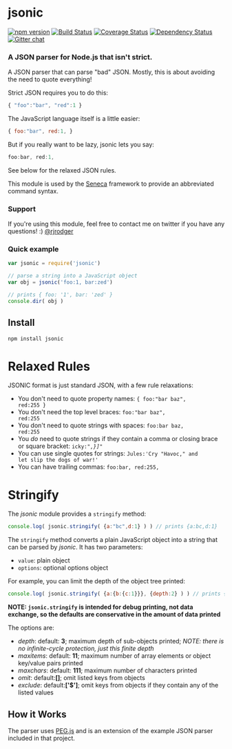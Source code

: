 # jsonic

[![npm version][npm-badge]][npm-url]
[![Build Status][travis-badge]][travis-url]
[![Coverage Status][coveralls-badge]][coveralls-url]
[![Dependency Status][david-badge]][david-url]
[![Gitter chat][gitter-badge]][gitter-url]

### A JSON parser for Node.js that isn't strict.


A JSON parser that can parse "bad" JSON. Mostly, this is about
avoiding the need to quote everything!

Strict JSON requires you to do this:

```JavaScript
{ "foo":"bar", "red":1 }
```

The JavaScript language itself is a little easier:

```JavaScript
{ foo:"bar", red:1, }
```

But if you really want to be lazy, jsonic lets you say:

```JavaScript
foo:bar, red:1,
```

See below for the relaxed JSON rules.



This module is used by the [Seneca](http://senecajs.org) framework to
provide an abbreviated command syntax.

### Support

If you're using this module, feel free to contact me on twitter if you have any questions! :) [@rjrodger](http://twitter.com/rjrodger)

### Quick example

```JavaScript
var jsonic = require('jsonic')

// parse a string into a JavaScript object
var obj = jsonic('foo:1, bar:zed')

// prints { foo: '1', bar: 'zed' }
console.dir( obj )

```

## Install

```sh
npm install jsonic
```


# Relaxed Rules

JSONIC format is just standard JSON, with a few rule relaxations:

   * You don't need to quote property names: <code>{ foo:"bar baz", red:255 }</code>
   * You don't need the top level braces: <code>foo:"bar baz", red:255</code>
   * You don't need to quote strings with spaces: <code>foo:bar baz, red:255</code>
   * You _do_ need to quote strings if they contain a comma or closing brace or square bracket: <code>icky:"_,}]_"</code>
   * You can use single quotes for strings: <code>Jules:'Cry "Havoc," and let slip the dogs of war!'</code>
   * You can have trailing commas: <code>foo:bar, red:255, </code>


# Stringify

The _jsonic_ module provides a `stringify` method:

``` js
console.log( jsonic.stringify( {a:"bc",d:1} ) ) // prints {a:bc,d:1} 
```

The `stringify` method converts a plain JavaScript object into a
string that can be parsed by _jsonic_. It has two parameters:

   * `value`: plain object
   * `options`: optional options object

For example, you can limit the depth of the object tree printed:

``` js
console.log( jsonic.stringify( {a:{b:{c:1}}}, {depth:2} ) ) // prints {a:{b:{}}} 
```

__NOTE: `jsonic.stringify` is intended for debug printing, not data exchange, so the defaults are conservative in the amount of data printed__

The options are:

   * _depth_:    default: __3__; maximum depth of sub-objects printed; _NOTE: there is no infinite-cycle protection, just this finite depth_
   * _maxitems_: default: __11__; maximum number of array elements or object key/value pairs printed
   * _maxchars_: default: __111__; maximum number of characters printed
   * _omit_: default:__[]__; omit listed keys from objects
   * _exclude_: default:__['$']__; omit keys from objects if they contain any of the listed values


## How it Works

The parser uses [PEG.js](http://pegjs.majda.cz/) and is an extension of the example JSON parser included in that project.

[npm-badge]: https://badge.fury.io/js/jsonic.svg
[npm-url]: https://badge.fury.io/js/jsonic
[travis-badge]: https://api.travis-ci.org/rjrodger/jsonic.svg
[travis-url]: https://travis-ci.org/rjrodger/jsonic
[coveralls-badge]:https://coveralls.io/repos/rjrodger/jsonic/badge.svg?branch=master&service=github
[coveralls-url]: https://coveralls.io/github/rjrodger/jsonic?branch=master
[david-badge]: https://david-dm.org/rjrodger/jsonic.svg
[david-url]: https://david-dm.org/rjrodger/jsonic
[gitter-badge]: https://badges.gitter.im/rjrodger/jsonic.png
[gitter-url]: https://gitter.im/rjrodger/jsonic
